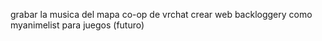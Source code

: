 
grabar la musica del mapa co-op de vrchat
crear web backloggery como myanimelist para juegos (futuro)
